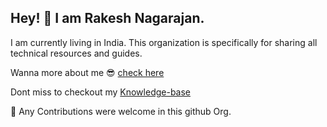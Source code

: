 
## Hey! 👋 I am Rakesh Nagarajan.

I am currently living in India. This organization is specifically for sharing all technical resources and guides.

Wanna more about me 😎 [check here](https://rakeshnagarajanorg.github.io/)

Dont miss to checkout my [Knowledge-base](https://rakeshnagarajanorg.github.io/knowledge-base/)

🌈 Any Contributions were welcome in this github Org.

